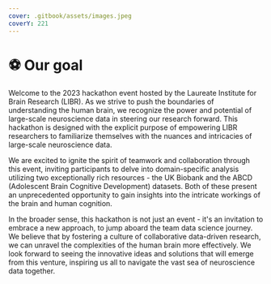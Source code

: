```yaml
---
cover: .gitbook/assets/images.jpeg
coverY: 221
---
```


# ⚽ Our goal

Welcome to the 2023 hackathon event hosted by the Laureate Institute for Brain Research (LIBR). As we strive to push the boundaries of understanding the human brain, we recognize the power and potential of large-scale neuroscience data in steering our research forward. This hackathon is designed with the explicit purpose of empowering LIBR researchers to familiarize themselves with the nuances and intricacies of large-scale neuroscience data.

We are excited to ignite the spirit of teamwork and collaboration through this event, inviting participants to delve into domain-specific analysis utilizing two exceptionally rich resources - the UK Biobank and the ABCD (Adolescent Brain Cognitive Development) datasets. Both of these present an unprecedented opportunity to gain insights into the intricate workings of the brain and human cognition.

In the broader sense, this hackathon is not just an event - it's an invitation to embrace a new approach, to jump aboard the team data science journey. We believe that by fostering a culture of collaborative data-driven research, we can unravel the complexities of the human brain more effectively. We look forward to seeing the innovative ideas and solutions that will emerge from this venture, inspiring us all to navigate the vast sea of neuroscience data together.
